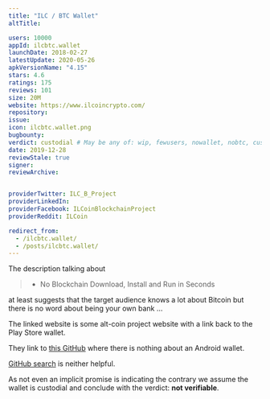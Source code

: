 ```yaml
---
title: "ILC / BTC Wallet"
altTitle: 

users: 10000
appId: ilcbtc.wallet
launchDate: 2018-02-27
latestUpdate: 2020-05-26
apkVersionName: "4.15"
stars: 4.6
ratings: 175
reviews: 101
size: 20M
website: https://www.ilcoincrypto.com/
repository: 
issue: 
icon: ilcbtc.wallet.png
bugbounty: 
verdict: custodial # May be any of: wip, fewusers, nowallet, nobtc, custodial, nosource, nonverifiable, reproducible, bounty, defunct
date: 2019-12-28
reviewStale: true
signer: 
reviewArchive:


providerTwitter: ILC_B_Project
providerLinkedIn: 
providerFacebook: ILCoinBlockchainProject
providerReddit: ILCoin

redirect_from:
  - /ilcbtc.wallet/
  - /posts/ilcbtc.wallet/
---
```



The description talking about

> * No Blockchain Download, Install and Run in Seconds

at least suggests that the target audience knows a lot about Bitcoin but there
is no word about being your own bank ...

The linked website is some alt-coin project website with a link back to the
Play Store wallet.

They link to [this GitHub](https://github.com/ILCoinDevTeam) where there is
nothing about an Android wallet.

[GitHub search](https://github.com/search?p=1&q=%22ilcbtc.wallet%22&type=Code)
is neither helpful.

As not even an implicit promise is indicating the contrary we assume the wallet
is custodial and conclude with the verdict: **not verifiable**.
